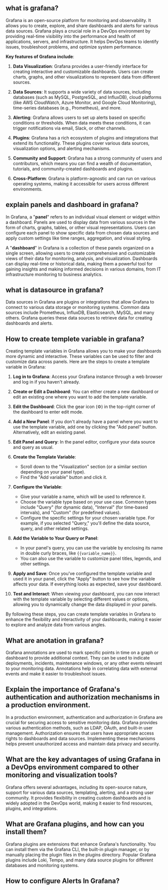 ## what is grafana?
Grafana is an open-source platform for monitoring and observability. It allows you to create, explore, and share dashboards and alerts for various data sources. Grafana plays a crucial role in a DevOps environment by providing real-time visibility into the performance and health of applications, servers, and infrastructure. It helps DevOps teams to identify issues, troubleshoot problems, and optimize system performance.

**Key features of Grafana include**:

1. **Data Visualization**: Grafana provides a user-friendly interface for creating interactive and customizable dashboards. Users can create charts, graphs, and other visualizations to represent data from different sources.

2. **Data Sources**: It supports a wide variety of data sources, including databases (such as MySQL, PostgreSQL, and InfluxDB), cloud platforms (like AWS CloudWatch, Azure Monitor, and Google Cloud Monitoring), time-series databases (e.g., Prometheus), and more.

3. **Alerting**: Grafana allows users to set up alerts based on specific conditions or thresholds. When data meets these conditions, it can trigger notifications via email, Slack, or other channels.

4. **Plugins**: Grafana has a rich ecosystem of plugins and integrations that extend its functionality. These plugins cover various data sources, visualization options, and alerting mechanisms.

5. **Community and Support**: Grafana has a strong community of users and contributors, which means you can find a wealth of documentation, tutorials, and community-created dashboards and plugins.

6. **Cross-Platform**: Grafana is platform-agnostic and can run on various operating systems, making it accessible for users across different environments.

## explain panels and dashboard in grafana?
In Grafana, a "**panel**" refers to an individual visual element or widget within a dashboard. Panels are used to display data from various sources in the form of charts, graphs, tables, or other visual representations. Users can configure each panel to show specific data from chosen data sources and apply custom settings like time ranges, aggregation, and visual styling.

A "**dashboard**" in Grafana is a collection of these panels organized on a single screen, allowing users to create comprehensive and customizable views of their data for monitoring, analysis, and visualization. Dashboards can display real-time or historical data, making them a powerful tool for gaining insights and making informed decisions in various domains, from IT infrastructure monitoring to business analytics.

## what is datasource in grafana?
 Data sources in Grafana are plugins or integrations that allow Grafana to connect to various data storage or monitoring systems. Common data sources include Prometheus, InfluxDB, Elasticsearch, MySQL, and many others. Grafana queries these data sources to retrieve data for creating dashboards and alerts.

## How to create templete variable in grafana?
Creating template variables in Grafana allows you to make your dashboards more dynamic and interactive. These variables can be used to filter and customize data across panels. Here are the steps to create a template variable in Grafana:

1. **Log in to Grafana**: Access your Grafana instance through a web browser and log in if you haven't already.

2. **Create or Edit a Dashboard**: You can either create a new dashboard or edit an existing one where you want to add the template variable.

3. **Edit the Dashboard**: Click the gear icon (⚙️) in the top-right corner of the dashboard to enter edit mode.

4. **Add a New Panel**: If you don't already have a panel where you want to use the template variable, add one by clicking the "Add panel" button. Alternatively, edit an existing panel.

5. **Edit Panel and Query**: In the panel editor, configure your data source and query as usual.

6. **Create the Template Variable**:
   - Scroll down to the "Visualization" section (or a similar section depending on your panel type).
   - Find the "Add variable" button and click it.

7. **Configure the Variable**:
   - Give your variable a name, which will be used to reference it.
   - Choose the variable type based on your use case. Common types include "Query" (for dynamic data), "Interval" (for time-based intervals), and "Custom" (for predefined values).
   - Configure the specific settings for your chosen variable type. For example, if you selected "Query," you'll define the data source, query, and other related settings.

8. **Add the Variable to Your Query or Panel**:
   - In your panel's query, you can use the variable by enclosing its name in double curly braces, like `{{variable_name}}`.
   - You can also use the variable to customize panel titles, legends, and other settings.

9. **Apply and Save**: Once you've configured the template variable and used it in your panel, click the "Apply" button to see how the variable affects your data. If everything looks as expected, save your dashboard.

10. **Test and Interact**: When viewing your dashboard, you can now interact with the template variable by selecting different values or options, allowing you to dynamically change the data displayed in your panels.

By following these steps, you can create template variables in Grafana to enhance the flexibility and interactivity of your dashboards, making it easier to explore and analyze data from various angles.

## What are anotation in grafana?
Grafana annotations are used to mark specific points in time on a graph or dashboard to provide additional context. They can be used to indicate deployments, incidents, maintenance windows, or any other events relevant to your monitoring data. Annotations help in correlating data with external events and make it easier to troubleshoot issues.

## Explain the importance of Grafana's authentication and authorization mechanisms in a production environment.

In a production environment, authentication and authorization in Grafana are crucial for securing access to sensitive monitoring data. Grafana provides various authentication methods, such as LDAP, OAuth, and built-in user management. Authorization ensures that users have appropriate access rights to dashboards and data sources. Implementing these mechanisms helps prevent unauthorized access and maintain data privacy and security.

## What are the key advantages of using Grafana in a DevOps environment compared to other monitoring and visualization tools?

Grafana offers several advantages, including its open-source nature, support for various data sources, templating, alerting, and a strong user community. It provides flexibility in creating custom dashboards and is widely adopted in the DevOps world, making it easier to find resources, plugins, and integrations.

## What are Grafana plugins, and how can you install them?

Grafana plugins are extensions that enhance Grafana's functionality. You can install them via the Grafana CLI, the built-in plugin manager, or by manually placing the plugin files in the plugins directory. Popular Grafana plugins include Loki, Tempo, and many data source plugins for different databases and monitoring systems.

## How to configure Alerts In Grafana?

##
